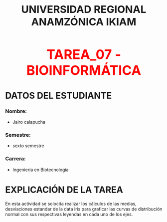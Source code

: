 ### <center><h1>UNIVERSIDAD REGIONAL ANAMZÓNICA IKIAM</h1></center>
# <center><h2 style="color:red">TAREA_07 - BIOINFORMÁTICA</h2></center>
# DATOS DEL ESTUDIANTE
### Nombre: 
- Jairo calapucha
### Semestre: 
- sexto semestre 
### Carrera: 
- Ingeniería en Biotecnología
# EXPLICACIÓN DE LA TAREA
En esta actividad se solocita realizar los cálculos de las medias, desviaciones estandar de la data iris para graficar las curvas de distribución normal con sus respectivas leyendas en cada uno de los ejes.
